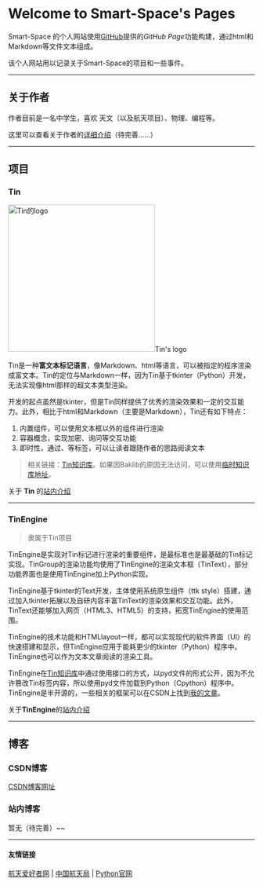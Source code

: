 # Welcome to Smart-Space's Pages

Smart-Space 的个人网站使用[GitHub](https://github.com/)提供的*GitHub Page*功能构建，通过html和Markdown等文件文本组成。

该个人网站用以记录关于Smart-Space的项目和一些事件。

- - -

## 关于作者
作者目前是一名中学生，喜欢 天文（以及航天项目）、物理、编程等。

这里可以查看关于作者的[详细介绍](https://smart-space.github.io/personal/index.html)（待完善……）

- - -

## 项目

### Tin
<img src="http://smart-space.github.io/img/TinLogo.png" width="300" height="300" alt="Tin的logo">Tin's logo

Tin是一种**富文本标记语言**，像Markdown、html等语言，可以被指定的程序渲染成富文本。Tin的定位与Markdown一样，因为Tin基于tkinter（Python）开发， 无法实现像html那样的超文本类型渲染。

开发的起点虽然是tkinter，但是Tin同样提供了优秀的渲染效果和一定的交互能力。此外，相比于html和Markdown（主要是Markdown），Tin还有如下特点：  

1. 内置组件，可以使用文本框以外的组件进行渲染
2. 容器概念，实现加密、询问等交互功能
3. 即时性，通过<stop>、<jit>等标签，可以让读者跟随作者的思路阅读文本

> 相关链接：[Tin知识库](http://tinhome.baklib.com/)。如果因Baklib的原因无法访问，可以使用[临时知识库地址](http://tinhome.baklib-free.com/)。

关于 **Tin** 的[站内介绍](https://smart-space.github.io/project/Tin/index.html)

---


### TinEngine
> 隶属于Tin项目

TinEngine是实现对Tin标记进行渲染的重要组件，是最标准也是最基础的Tin标记实现。TinGroup的渲染功能均使用了TinEngine的渲染文本框（TinText），部分功能界面也是使用TinEngine加上Python实现。

TinEngine基于tkinter的Text开发，主体使用系统原生组件（ttk style）搭建，通过加入tkinter拓展以及自研内容丰富TinText的渲染效果和交互功能。此外，TinText还能够加入网页（HTML3、HTML5）的支持，拓宽TinEngine的使用范围。

TinEngine的技术功能和HTMLlayout一样，都可以实现现代的软件界面（UI）的快速搭建和显示，但TinEngine应用于能耗更少的tkinter（Python）程序中。TinEngine也可以作为文本文章阅读的渲染工具。

TinEngine在[Tin知识库](http://tinhome.baklib.com/)中通过使用接口的方式，以pyd文件的形式公开，因为不允许篡改Tin标签内容，所以使用pyd文件加载到Python（Cpython）程序中。TinEngine是半开源的，一些相关的框架可以在CSDN上找到[我的文章](https://blog.csdn.net/tinga_kilin/category_10332845.html)。

关于**TinEngine**的[站内介绍](https://smart-space.github.io/project/TinEngine/index.html)
- - -

## 博客

### CSDN博客
[CSDN博客网址](https://blog.csdn.net/tinga_kilin/)

### 站内博客
暂无（待完善）~~

- - -
#### 友情链接
[航天爱好者网](http://www.spaceflightfans.cn/)	|	[中国航天局](http://www.cnsa.gov.cn/)	|	[Python官网](https://www.python.org/)